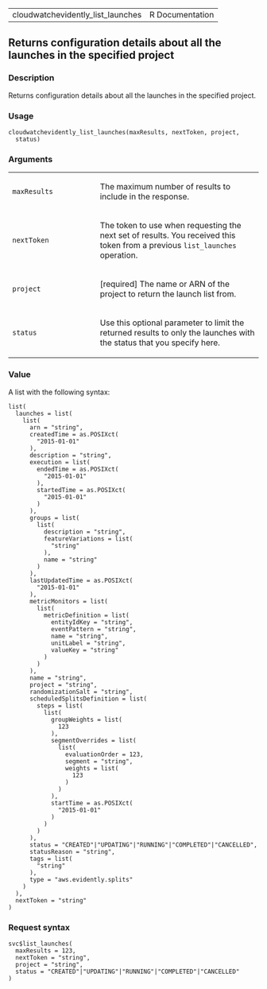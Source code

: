 <table style="width: 100%;">
<tbody>
<tr class="odd">
<td>cloudwatchevidently_list_launches</td>
<td style="text-align: right;">R Documentation</td>
</tr>
</tbody>
</table>

## Returns configuration details about all the launches in the specified project

### Description

Returns configuration details about all the launches in the specified
project.

### Usage

    cloudwatchevidently_list_launches(maxResults, nextToken, project,
      status)

### Arguments

<table>
<colgroup>
<col style="width: 35%" />
<col style="width: 65%" />
</colgroup>
<tbody>
<tr class="odd">
<td><code
id="cloudwatchevidently_list_launches_:_maxResults">maxResults</code></td>
<td><p>The maximum number of results to include in the
response.</p></td>
</tr>
<tr class="even">
<td><code
id="cloudwatchevidently_list_launches_:_nextToken">nextToken</code></td>
<td><p>The token to use when requesting the next set of results. You
received this token from a previous <code>list_launches</code>
operation.</p></td>
</tr>
<tr class="odd">
<td><code
id="cloudwatchevidently_list_launches_:_project">project</code></td>
<td><p>[required] The name or ARN of the project to return the launch
list from.</p></td>
</tr>
<tr class="even">
<td><code
id="cloudwatchevidently_list_launches_:_status">status</code></td>
<td><p>Use this optional parameter to limit the returned results to only
the launches with the status that you specify here.</p></td>
</tr>
</tbody>
</table>

### Value

A list with the following syntax:

    list(
      launches = list(
        list(
          arn = "string",
          createdTime = as.POSIXct(
            "2015-01-01"
          ),
          description = "string",
          execution = list(
            endedTime = as.POSIXct(
              "2015-01-01"
            ),
            startedTime = as.POSIXct(
              "2015-01-01"
            )
          ),
          groups = list(
            list(
              description = "string",
              featureVariations = list(
                "string"
              ),
              name = "string"
            )
          ),
          lastUpdatedTime = as.POSIXct(
            "2015-01-01"
          ),
          metricMonitors = list(
            list(
              metricDefinition = list(
                entityIdKey = "string",
                eventPattern = "string",
                name = "string",
                unitLabel = "string",
                valueKey = "string"
              )
            )
          ),
          name = "string",
          project = "string",
          randomizationSalt = "string",
          scheduledSplitsDefinition = list(
            steps = list(
              list(
                groupWeights = list(
                  123
                ),
                segmentOverrides = list(
                  list(
                    evaluationOrder = 123,
                    segment = "string",
                    weights = list(
                      123
                    )
                  )
                ),
                startTime = as.POSIXct(
                  "2015-01-01"
                )
              )
            )
          ),
          status = "CREATED"|"UPDATING"|"RUNNING"|"COMPLETED"|"CANCELLED",
          statusReason = "string",
          tags = list(
            "string"
          ),
          type = "aws.evidently.splits"
        )
      ),
      nextToken = "string"
    )

### Request syntax

    svc$list_launches(
      maxResults = 123,
      nextToken = "string",
      project = "string",
      status = "CREATED"|"UPDATING"|"RUNNING"|"COMPLETED"|"CANCELLED"
    )
